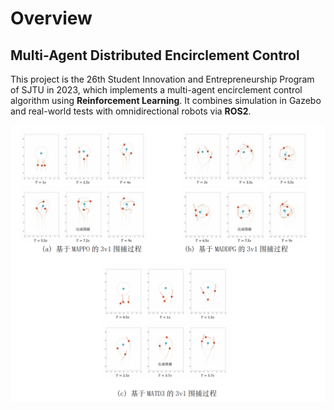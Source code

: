 # Overview
## Multi-Agent Distributed Encirclement Control

This project is the 26th Student Innovation and Entrepreneurship Program of SJTU in 2023, which implements a multi-agent encirclement control algorithm using **Reinforcement Learning**. It combines simulation in Gazebo and real-world tests with omnidirectional robots via **ROS2**. 


![alt text](results.png)
